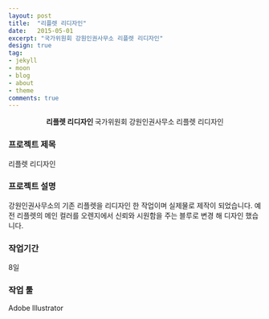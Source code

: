 ```yaml
---
layout: post
title:  "리플렛 리디자인"
date:   2015-05-01
excerpt: "국가위원회 강원인권사무소 리플렛 리디자인"
design: true
tag:
- jekyll
- moon
- blog
- about
- theme
comments: true
---
```


<center><b>리플렛 리디자인 </b>국가위원회 강원인권사무소 리플렛 리디자인</center> 

### 프로젝트 제목

리플렛 리디자인

### 프로젝트 설명

강원인권사무소의 기존 리플렛을 리디자인 한 작업이며 실제물로 제작이 되었습니다. 예전 리플렛의 메인 컬러를 오렌지에서 신뢰와 시원함을 주는 블루로 변경 해 디자인 했습니다. 

### 작업기간

8일

### 작업 툴

Adobe Illustrator
